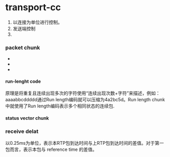# transport-cc
1. 以连接为单位进行控制。
1. 发送端控制
1. 
### packet chunk
-
-
-
#### run-lenght code
原理是将重复且连续出现多次的字符使用“连续出现次数+字符”来描述，例如：aaaabbcddddd通过Run length编码就可以压缩为4a2bc5d。Run length chunk中就使用了Run length编码表示多个相同状态的连续包.  
#### status vector chunk
### receive delat
以0.25ms为单位，表示本RTP包到达时间与上RTP包到达时间的差值。对于第一包而言，表示本包与 reference time 的差值。